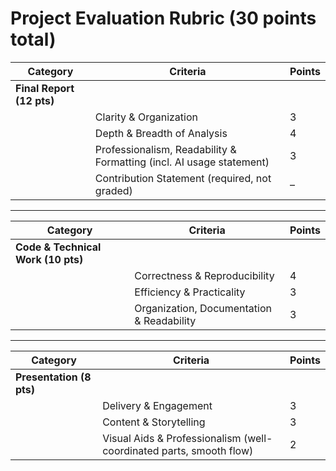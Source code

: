 # Project Evaluation Rubric (30 points total)

| Category | Criteria | Points |
|----------|----------|--------|
| **Final Report (12 pts)** |  |  |
|  | Clarity & Organization | 3 |
|  | Depth & Breadth of Analysis | 4 |
|  | Professionalism, Readability & Formatting (incl. AI usage statement) | 3 |
|  | Contribution Statement (required, not graded) | – |

---

| Category | Criteria | Points |
|----------|----------|--------|
| **Code & Technical Work (10 pts)** |  |  |
|  | Correctness & Reproducibility | 4 |
|  | Efficiency & Practicality | 3 |
|  | Organization, Documentation & Readability | 3 |

---

| Category | Criteria | Points |
|----------|----------|--------|
| **Presentation (8 pts)** |  |  |
|  | Delivery & Engagement | 3 |
|  | Content & Storytelling | 3 |
|  | Visual Aids & Professionalism (well-coordinated parts, smooth flow) | 2 |
